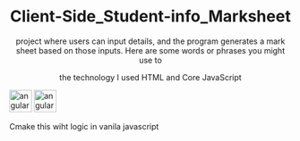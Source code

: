 


<h1 align="center">
  Client-Side_Student-info_Marksheet
</h1>

<p align="center">
  project where users can input details, and the program generates a mark sheet based on those inputs. Here are some words or phrases you might use to 
</p>
<p align="center">
  the technology I used HTML and Core JavaScript
</p>
<div  style={{display:flex}}>
  <img src="https://miro.medium.com/v2/resize:fit:512/1*W3ZHer9j6Cxzh78m0jLLdw.png" alt="angular" width="40" height="40"/> 
    <img src="https://cdn-icons-png.flaticon.com/512/732/732212.png" alt="angular" width="40" height="40"/> 
</div>

<p>Cmake this wiht logic in vanila javascript </p>
  
